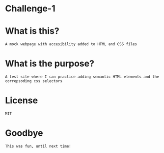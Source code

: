 # Challenge-1

# What is this?
    A mock webpage with accesibility added to HTML and CSS files

# What is the purpose?
    A test site where I can practice adding semantic HTML elements and the correpsoding css selectors

# License 
    MIT 

# Goodbye
    This was fun, until next time!